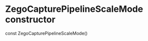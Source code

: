 


# ZegoCapturePipelineScaleMode constructor






const
ZegoCapturePipelineScaleMode()












